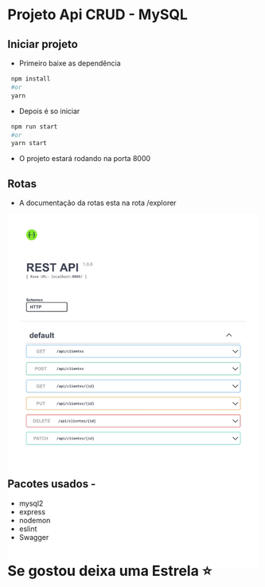 # Projeto Api CRUD - MySQL

## Iniciar projeto
 - Primeiro baixe as dependência
 
 ```bash
  npm install
  #or
  yarn
 ```

 - Depois é so iniciar

 ```bash
  npm run start
  #or
  yarn start
 ```
 - O projeto estará rodando na porta 8000
## Rotas

 - A documentação da rotas esta na rota /explorer

<div style="height:500px" align="center">
  <img src="docs/sws.jpg" alt="Swagger rotas"/>
</div>

## Pacotes usados - 
 - mysql2
 - express
 - nodemon
 - eslint
 - Swagger

# Se gostou deixa uma Estrela ⭐